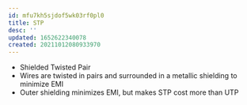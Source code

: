 ```yaml
---
id: mfu7kh5sjdof5wk03rf0pl0
title: STP
desc: ''
updated: 1652622340078
created: 20211012080933970
---
```


- Shielded Twisted Pair
- Wires are twisted in pairs and surrounded in a metallic shielding to minimize EMI
- Outer shielding minimizes EMI, but makes STP cost more than UTP
